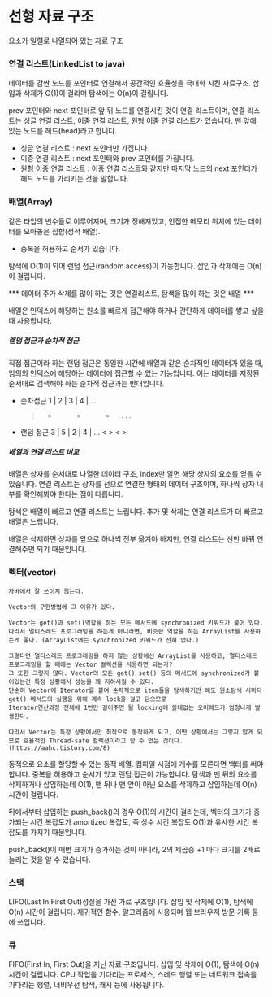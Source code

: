 # 선형 자료 구조
요소가 일렬로 나열되어 있는 자료 구조

### 연결 리스트(LinkedList to java)
데이터를 감싼 노드를 포인터로 연결해서 공간적인 효율성을 극대화 시킨 자료구조.
삽입과 삭제가 O(1)이 걸리며 탐색에는 O(n)이 걸립니다.

prev 포인터와 next 포인터로 앞 뒤 노드를 연결시킨 것이 연결 리스트이며,
연결 리스트는 싱글 연결 리스트, 이중 연결 리스트, 원형 이중 연결 리스트가 있습니다.
맨 앞에 있는 노드를 헤드(head)라고 합니다.

- 싱글 연결 리스트 : next 포인터만 가집니다.
- 이중 연결 리스트 : next 포인터와 prev 포인터를 가집니다.
- 원형 이중 연결 리스트 : 이중 연결 리스트와 같지만 마지막 노드의 next 포인터가 헤드 노드를 가리키는 것을 말합니다.

### 배열(Array)
같은 타입의 변수들로 이루어지며, 크기가 정해져있고, 인접한 메모리 위치에 있는 데이터를 모아놓은 집합(정적 배열).
* 중복을 허용하고 순서가 있습니다.

탐색에 O(1)이 되어 랜덤 접근(random access)이 가능합니다.
삽입과 삭제에는 O(n)이 걸립니다.

*** 데이터 주가 삭제를 많이 하는 것은 연결리스트, 탐색을 많이 하는 것은 배열 ***

배열은 인덱스에 해당하는 원소를 빠르게 접근해야 하거나 간단하게 데이터를 쌓고 싶을 때 사용합니다.

##### 랜덤 접근과 순차적 접근
직접 접근이라 하는 랜덤 접근은 동일한 시간에 배열과 같은 순차적인 데이터가 있을 때,
임의의 인덱스에 해당하는 데이터에 접근할 수 있는 기능입니다.
이는 데이터를 저장된 순서대로 검색해야 하는 순차적 접근과는 반대입니다.

- 순차접근
1   |   2   |   3   |   4   |   ...
    >       >       >       >   ...

- 랜덤 접근
3   |   5   |   2   |   4   |   ...
    <
                    >
            <
                            >

##### 배열과 연결 리스트 비교
배열은 상자를 순서대로 나열한 데이터 구조, index만 알면 해당 상자의 요소를 얻을 수 있습니다.
연결 리스트는 상자를 선으로 연결한 형태의 데이터 구조이며, 하나씩 상자 내부를 확인해봐야 한다는 점이 다릅니다.

탐색은 배열이 빠르고 연결 리스트는 느립니다.
추가 및 삭제는 연결 리스트가 더 빠르고 배열은 느립니다.

배열은 삭제하면 상자를 앞으로 하나씩 전부 옮겨야 하지만,
연결 리스트는 선만 바꿔 연결해주면 되기 때문입니다.

### 벡터(vector)
    자바에서 잘 쓰이지 않는다.

    Vector의 구현방법에 그 이유가 있다.

    Vector는 get()과 set()역할을 하는 모든 메서드에 synchronized 키워드가 붙어 있다.
    따라서 멀티스레드 프로그래밍을 하는게 아니라면, 비슷한 역할을 하는 ArrayList를 사용하는게 좋다. (ArrayList에는 synchronized 키워드가 전혀 없다.)

    그렇다면 멀티스레드 프로그래밍을 하지 않는 상황에선 ArrayList를 사용하고, 멀티스레드 프로그래밍을 할 때에는 Vector 컬렉션을 사용하면 되는가?
    그 또한 그렇지 않다. Vector의 모든 get() set() 등의 메서드에 synchronized가 붙어있는건 특정 상황에서 성능을 꽤 저하시킬 수 있다.
    단순히 Vector에 Iterator를 붙여 순차적으로 item들을 탐색하기만 해도 원소탐색 시마다 get() 메서드의 실행을 위해 계속 lock을 걸고 닫으므로
    Iterator연산과정 전체에 1번만 걸어주면 될 locking에 쓸데없는 오버헤드가 엄청나게 발생한다.

    따라서 Vector는 특정 상황에서만 최적으로 동작하게 되고, 어떤 상황에서는 그렇지 않게 되므로 효율적인 Thread-safe 컬렉션이라고 할 수 없는 것이다.
    (https://aahc.tistory.com/8)

동적으로 요소를 할당할 수 있는 동적 배열.
컴파일 시점에 개수를 모른다면 백터를 써야 합니다.
중복을 허용하고 순서가 있고 랜덤 접근이 가능합니다.
탐색과 맨 뒤의 요소를 삭제하거나 삽입하는데 O(1),
맨 뒤나 맨 앞이 아닌 요소를 삭제하고 삽입하는데 O(n) 시간이 걸립니다.

뒤에서부터 삽입하는 push_back()의 경우 O(1)의 시간이 걸리는데,
벡터의 크기가 증가되는 시간 복잡도가 amortized 복잡도, 즉 상수 시간 복잡도 O(1)과 유사한 시간 복잡도를 가지기 때문입니다.

push_back()이 매번 크기가 증가하는 것이 아니라, 2의 제곱승 +1 마다 크기를 2배로 늘리는 것을 알 수 있습니다.

### 스택
LIFO(Last In First Out)성질을 가진 가료 구조입니다.
삽입 및 삭제에 O(1), 탐색에 O(n) 시간이 걸립니다.
재귀적인 함수, 알고리즘에 사용되며 웹 브라우저 방문 기록 등에 쓰입니다.

### 큐
FIFO(First In, First Out)을 지닌 자료 구조입니다.
삽입 및 삭제에 O(1), 탐색에 O(n) 시간이 걸립니다.
CPU 작업을 기다리는 프로세스, 스레드 행렬 또는 네트워크 접속을 기다리는 행렬, 너비우선 탐색, 캐시 등에 사용됩니다.